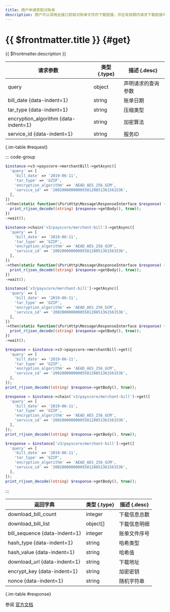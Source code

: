 ```yaml
---
title: 商户申请获取对账单
description: 商户可以调用此接口获取对账单文件的下载链接，并在有效期内请求下载链接可以下载对账单文件。
---
```


# {{ $frontmatter.title }} {#get}

{{ $frontmatter.description }}

| 请求参数 | 类型 {.type} | 描述 {.desc}
| --- | --- | ---
| query | object | 声明请求的查询参数
| bill_date {data-indent=1} | string | 账单日期
| tar_type {data-indent=1} | string | 压缩类型
| encryption_algorithm {data-indent=1} | string | 加密算法
| service_id {data-indent=1} | string | 服务ID

{.im-table #request}

::: code-group

```php [异步纯链式]
$instance->v3->payscore->merchantBill->getAsync([
  'query' => [
    'bill_date' => '2019-06-11',
    'tar_type' => 'GZIP',
    'encryption_algorithm' => 'AEAD_AES_256_GCM',
    'service_id' => '2002000000000558128851361561536',
  ],
])
->then(static function(\Psr\Http\Message\ResponseInterface $response) {
  print_r(json_decode((string) $response->getBody(), true));
})
->wait();
```

```php [异步声明式]
$instance->chain('v3/payscore/merchant-bill')->getAsync([
  'query' => [
    'bill_date' => '2019-06-11',
    'tar_type' => 'GZIP',
    'encryption_algorithm' => 'AEAD_AES_256_GCM',
    'service_id' => '2002000000000558128851361561536',
  ],
])
->then(static function(\Psr\Http\Message\ResponseInterface $response) {
  print_r(json_decode((string) $response->getBody(), true));
})
->wait();
```

```php [异步属性式]
$instance['v3/payscore/merchant-bill']->getAsync([
  'query' => [
    'bill_date' => '2019-06-11',
    'tar_type' => 'GZIP',
    'encryption_algorithm' => 'AEAD_AES_256_GCM',
    'service_id' => '2002000000000558128851361561536',
  ],
])
->then(static function(\Psr\Http\Message\ResponseInterface $response) {
  print_r(json_decode((string) $response->getBody(), true));
})
->wait();
```

```php [同步纯链式]
$response = $instance->v3->payscore->merchantBill->get([
  'query' => [
    'bill_date' => '2019-06-11',
    'tar_type' => 'GZIP',
    'encryption_algorithm' => 'AEAD_AES_256_GCM',
    'service_id' => '2002000000000558128851361561536',
  ],
]);
print_r(json_decode((string) $response->getBody(), true));
```

```php [同步声明式]
$response = $instance->chain('v3/payscore/merchant-bill')->get([
  'query' => [
    'bill_date' => '2019-06-11',
    'tar_type' => 'GZIP',
    'encryption_algorithm' => 'AEAD_AES_256_GCM',
    'service_id' => '2002000000000558128851361561536',
  ],
]);
print_r(json_decode((string) $response->getBody(), true));
```

```php [同步属性式]
$response = $instance['v3/payscore/merchant-bill']->get([
  'query' => [
    'bill_date' => '2019-06-11',
    'tar_type' => 'GZIP',
    'encryption_algorithm' => 'AEAD_AES_256_GCM',
    'service_id' => '2002000000000558128851361561536',
  ],
]);
print_r(json_decode((string) $response->getBody(), true));
```

:::

| 返回字典 | 类型 {.type} | 描述 {.desc}
| --- | --- | ---
| download_bill_count | integer | 下载信息总数
| download_bill_list | object[] | 下载信息明细
| bill_sequence {data-indent=1} | integer | 账单文件序号
| hash_type {data-indent=1} | string | 哈希类型
| hash_value {data-indent=1} | string | 哈希值
| download_url {data-indent=1} | string | 下载地址
| encrypt_key {data-indent=1} | string | 加密密钥
| nonce {data-indent=1} | string | 随机字符串

{.im-table #response}

参阅 [官方文档](https://pay.weixin.qq.com/wiki/doc/apiv3/apis/chapter6_1_29.shtml)
